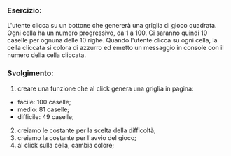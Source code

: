 ### Esercizio:
L'utente clicca su un bottone che genererà una griglia di gioco quadrata.
Ogni cella ha un numero progressivo, da 1 a 100.
Ci saranno quindi 10 caselle per ognuna delle 10 righe.
Quando l'utente clicca su ogni cella, la cella cliccata si colora di azzurro ed emetto un messaggio in console con il numero della cella cliccata.

### Svolgimento:
1. creare una funzione che al click genera una griglia in pagina:
- facile: 100 caselle;
- medio: 81 caselle;
- difficile: 49 caselle;

2. creiamo le costante per la scelta della difficoltà;
3. creiamo la costante per l'avvio del gioco;
4. al click sulla cella, cambia colore;